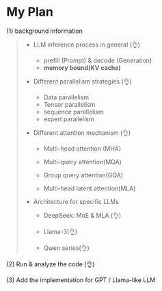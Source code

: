 # My Plan 

(1) background information

> - LLM inference process in general (👌)
>   - prefill (Prompt) & decode (Generation) 
>   - **memory bound(KV cache)**
>
> - Different parallelism strategies (👌)
>   - Data parallelism
>   - Tensor parallelism
>   - sequence parallelism
>   - expert parallelism
>
> - Different attention mechanism (👌)
>
>   - Multi-head attention (MHA)
>
>   - Multi-query attention(MQA)
>
>   - Group query attention(GQA)
>
>   - Multi-head latent attention(MLA)
>
> - Architecture for specific LLMs
>
>   - DeepSeek: MoE & MLA (👌)
>
>   - Llama-3(👌)
>
>   - Qwen series(👌) 
>
> 

(2) Run & analyze the code (👌)



(3) Add the implementation for GPT / Llama-like LLM
